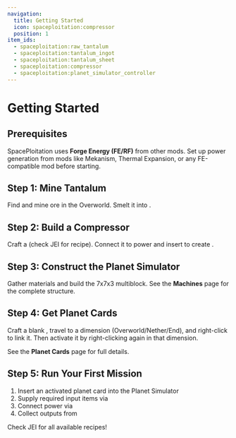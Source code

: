 ```yaml
---
navigation:
  title: Getting Started
  icon: spaceploitation:compressor
  position: 1
item_ids:
  - spaceploitation:raw_tantalum
  - spaceploitation:tantalum_ingot
  - spaceploitation:tantalum_sheet
  - spaceploitation:compressor
  - spaceploitation:planet_simulator_controller
---
```


# Getting Started

## Prerequisites

SpacePloitation uses **Forge Energy (FE/RF)** from other mods. Set up power generation from mods like Mekanism, Thermal Expansion, or any FE-compatible mod before starting.

## Step 1: Mine Tantalum

Find and mine <ItemLink id="spaceploitation:raw_tantalum" /> ore in the Overworld. Smelt it into <ItemLink id="spaceploitation:tantalum_ingot" />.

## Step 2: Build a Compressor

Craft a <ItemLink id="spaceploitation:compressor" /> (check JEI for recipe). Connect it to power and insert <ItemLink id="spaceploitation:tantalum_ingot" /> to create <ItemLink id="spaceploitation:tantalum_sheet" />.

<Recipe id="spaceploitation:tantalum_plate_compressing" />

## Step 3: Construct the Planet Simulator

Gather materials and build the 7x7x3 multiblock. See the **Machines** page for the complete structure.

## Step 4: Get Planet Cards

Craft a blank <ItemLink id="spaceploitation:planet_card" />, travel to a dimension (Overworld/Nether/End), and right-click to link it. Then activate it by right-clicking again in that dimension.

See the **Planet Cards** page for full details.

## Step 5: Run Your First Mission

1. Insert an activated planet card into the Planet Simulator
2. Supply required input items via <ItemLink id="spaceploitation:item_input_bus" />
3. Connect power via <ItemLink id="spaceploitation:energy_input_bus" />
4. Collect outputs from <ItemLink id="spaceploitation:item_output_bus" />

Check JEI for all available recipes!
